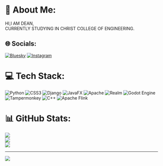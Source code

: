 # 💫 About Me:
HI,I AM DEAN,<br> CURRENTLY STUDYING IN CHRIST COLLEGE OF ENGINEERING.<br>


## 🌐 Socials:
[![Bluesky](https://img.shields.io/badge/bluesky-0285FF?style=for-the-badge&logo=bluesky&logoColor=%23FFFFFF)](https://bsky.app/profile/dean) [![Instagram](https://img.shields.io/badge/Instagram-%23E4405F.svg?logo=Instagram&logoColor=white)](https://instagram.com/deann.) 

# 💻 Tech Stack:
![Python](https://img.shields.io/badge/python-3670A0?style=flat&logo=python&logoColor=ffdd54) ![CSS3](https://img.shields.io/badge/css3-%231572B6.svg?style=flat&logo=css3&logoColor=white) ![Django](https://img.shields.io/badge/django-%23092E20.svg?style=flat&logo=django&logoColor=white) ![JavaFX](https://img.shields.io/badge/javafx-%23FF0000.svg?style=flat&logo=javafx&logoColor=white) ![Apache](https://img.shields.io/badge/apache-%23D42029.svg?style=flat&logo=apache&logoColor=white) ![Realm](https://img.shields.io/badge/Realm-39477F?style=flat&logo=realm&logoColor=white) ![Godot Engine](https://img.shields.io/badge/GODOT-%23FFFFFF.svg?style=flat&logo=godot-engine) ![Tampermonkey](https://img.shields.io/badge/tampermonkey-%2300485B.svg?style=flat&logo=tampermonkey&logoColor=white) ![C++](https://img.shields.io/badge/c++-%2300599C.svg?style=flat&logo=c%2B%2B&logoColor=white) ![Apache Flink](https://img.shields.io/badge/Apache%20Flink-E6526F?style=flat&logo=Apache%20Flink&logoColor=white)
# 📊 GitHub Stats:
![](https://github-readme-stats.vercel.app/api?username=deanpereppadan&theme=blue_navy&hide_border=false&include_all_commits=false&count_private=false)<br/>
![](https://nirzak-streak-stats.vercel.app/?user=deanpereppadan&theme=blue_navy&hide_border=false)<br/>
![](https://github-readme-stats.vercel.app/api/top-langs/?username=deanpereppadan&theme=blue_navy&hide_border=false&include_all_commits=false&count_private=false&layout=compact)

---
[![](https://visitcount.itsvg.in/api?id=deanpereppadan&icon=0&color=0)](https://visitcount.itsvg.in)

<!-- Proudly created with GPRM ( https://gprm.itsvg.in ) -->
